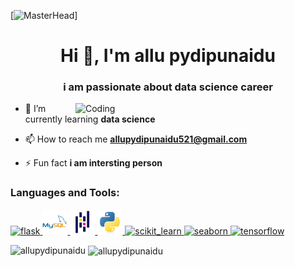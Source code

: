[![MasterHead](https://miro.medium.com/max/828/1*14v1pUZwr516557dpS-oYw.webp)]
<h1 align="center">Hi 👋, I'm allu pydipunaidu</h1>
<h3 align="center">i am passionate about data science career</h3>
<img align="right" alt="Coding" width="400" src=https://miro.medium.com/max/828/1*mgXvzNcwfpnBawI6XTkVRg.webp>


- 🌱 I’m currently learning **data science**

- 📫 How to reach me **allupydipunaidu521@gmail.com**

- ⚡ Fun fact **i am intersting person**


</p>

<h3 align="left">Languages and Tools:</h3>
<p align="left"> <a href="https://flask.palletsprojects.com/" target="_blank" rel="noreferrer"> <img src="https://www.vectorlogo.zone/logos/pocoo_flask/pocoo_flask-icon.svg" alt="flask" width="40" height="40"/> </a> <a href="https://www.mysql.com/" target="_blank" rel="noreferrer"> <img src="https://raw.githubusercontent.com/devicons/devicon/master/icons/mysql/mysql-original-wordmark.svg" alt="mysql" width="40" height="40"/> </a> <a href="https://pandas.pydata.org/" target="_blank" rel="noreferrer"> <img src="https://raw.githubusercontent.com/devicons/devicon/2ae2a900d2f041da66e950e4d48052658d850630/icons/pandas/pandas-original.svg" alt="pandas" width="40" height="40"/> </a> <a href="https://www.python.org" target="_blank" rel="noreferrer"> <img src="https://raw.githubusercontent.com/devicons/devicon/master/icons/python/python-original.svg" alt="python" width="40" height="40"/> </a> <a href="https://scikit-learn.org/" target="_blank" rel="noreferrer"> <img src="https://upload.wikimedia.org/wikipedia/commons/0/05/Scikit_learn_logo_small.svg" alt="scikit_learn" width="40" height="40"/> </a> <a href="https://seaborn.pydata.org/" target="_blank" rel="noreferrer"> <img src="https://seaborn.pydata.org/_images/logo-mark-lightbg.svg" alt="seaborn" width="40" height="40"/> </a> <a href="https://www.tensorflow.org" target="_blank" rel="noreferrer"> <img src="https://www.vectorlogo.zone/logos/tensorflow/tensorflow-icon.svg" alt="tensorflow" width="40" height="40"/> </a> </p>

<p><img align="left" src="https://github-readme-stats.vercel.app/api/top-langs?username=allupydipunaidu&show_icons=true&locale=en&layout=compact" alt="allupydipunaidu" /></p>

<p>&nbsp;<img align="center" src="https://github-readme-stats.vercel.app/api?username=allupydipunaidu&show_icons=true&locale=en" alt="allupydipunaidu" /></p>

